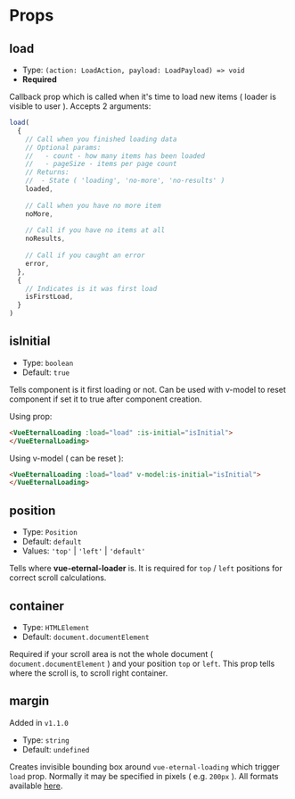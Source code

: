 # Props

## load
- Type: `(action: LoadAction, payload: LoadPayload) => void`
- **Required**

Callback prop which is called when it's time to load new items ( loader is visible to user ).
Accepts 2 arguments:
```js
load(
  {
    // Call when you finished loading data
    // Optional params:
    //   - count - how many items has been loaded
    //   - pageSize - items per page count
    // Returns:
    //  - State ( 'loading', 'no-more', 'no-results' )
    loaded,
    
    // Call when you have no more item
    noMore,
    
    // Call if you have no items at all
    noResults,
    
    // Call if you caught an error
    error,
  },
  {
    // Indicates is it was first load
    isFirstLoad,
  }
)
```

## isInitial
- Type: `boolean` 
- Default: `true`

Tells component is it first loading or not. Can be used with v-model to reset component if set it to true after component creation.

Using prop:
```html
<VueEternalLoading :load="load" :is-initial="isInitial">
</VueEternalLoading>
```

Using v-model ( can be reset ):
```html
<VueEternalLoading :load="load" v-model:is-initial="isInitial">
</VueEternalLoading>
```

## position
- Type: `Position`
- Default: `default`
- Values: `'top'` | `'left'` | `'default'`

Tells where **vue-eternal-loader** is. It is required for `top` / `left` positions for correct scroll calculations.

## container
- Type: `HTMLElement`
- Default: `document.documentElement`

Required if your scroll area is not the whole document ( `document.documentElement` ) and your position `top` or `left`. This prop tells where the scroll is, to scroll right container.

## margin
Added in `v1.1.0`
- Type: `string`
- Default: `undefined`

Creates invisible bounding box around `vue-eternal-loading` which trigger `load` prop. Normally it may be specified in pixels ( e.g. `200px` ). All formats available [here](https://developer.mozilla.org/en-US/docs/Web/API/IntersectionObserver/rootMargin).
